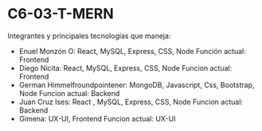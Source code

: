 # C6-03-T-MERN

Integrantes y principales tecnologías que maneja:
- Enuel Monzón O:
  React, MySQL, Express, CSS, Node
  Función actual: Frontend
- Diego Nicita:
  React, MySQL, Express, CSS, Node
  Funcion actual: Frontend
- German Himmelfroundpointener:
  MongoDB, Javascript, Css, Bootstrap, Node
  Funcion actual: Backend
- Juan Cruz Ises:
  React , MySQL, Express, CSS, Node
  Funcion actual: Backend
- Gimena:
  UX-UI, Frontend
  Funcion actual: UX-UI
